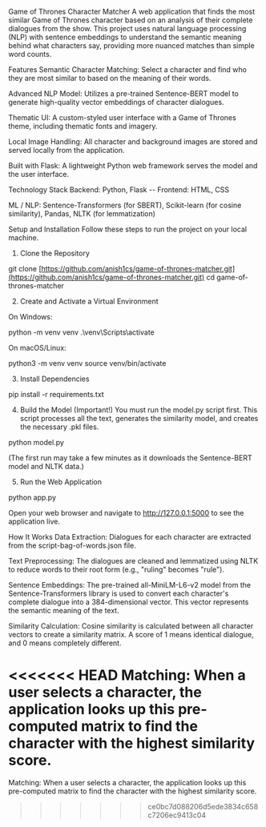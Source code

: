 Game of Thrones Character Matcher
A web application that finds the most similar Game of Thrones character based on an analysis of their complete dialogues from the show. This project uses natural language processing (NLP) with sentence embeddings to understand the semantic meaning behind what characters say, providing more nuanced matches than simple word counts.

Features
Semantic Character Matching: Select a character and find who they are most similar to based on the meaning of their words.

Advanced NLP Model: Utilizes a pre-trained Sentence-BERT model to generate high-quality vector embeddings of character dialogues.

Thematic UI: A custom-styled user interface with a Game of Thrones theme, including thematic fonts and imagery.

Local Image Handling: All character and background images are stored and served locally from the application.

Built with Flask: A lightweight Python web framework serves the model and the user interface.

Technology Stack
Backend: Python, Flask
-- Frontend: HTML, CSS

ML / NLP: Sentence-Transformers (for SBERT), Scikit-learn (for cosine similarity), Pandas, NLTK (for lemmatization)

Setup and Installation
Follow these steps to run the project on your local machine.

1. Clone the Repository

git clone [https://github.com/anish1cs/game-of-thrones-matcher.git](https://github.com/anish1cs/game-of-thrones-matcher.git)
cd game-of-thrones-matcher

2. Create and Activate a Virtual Environment

On Windows:

python -m venv venv
.\venv\Scripts\activate

On macOS/Linux:

python3 -m venv venv
source venv/bin/activate

3. Install Dependencies

pip install -r requirements.txt

4. Build the Model (Important!)
You must run the model.py script first. This script processes all the text, generates the similarity model, and creates the necessary .pkl files.

python model.py

(The first run may take a few minutes as it downloads the Sentence-BERT model and NLTK data.)

5. Run the Web Application

python app.py

Open your web browser and navigate to http://127.0.0.1:5000 to see the application live.

How It Works
Data Extraction: Dialogues for each character are extracted from the script-bag-of-words.json file.

Text Preprocessing: The dialogues are cleaned and lemmatized using NLTK to reduce words to their root form (e.g., "ruling" becomes "rule").

Sentence Embeddings: The pre-trained all-MiniLM-L6-v2 model from the Sentence-Transformers library is used to convert each character's complete dialogue into a 384-dimensional vector. This vector represents the semantic meaning of the text.

Similarity Calculation: Cosine similarity is calculated between all character vectors to create a similarity matrix. A score of 1 means identical dialogue, and 0 means completely different.

<<<<<<< HEAD
Matching: When a user selects a character, the application looks up this pre-computed matrix to find the character with the highest similarity score.
=======
Matching: When a user selects a character, the application looks up this pre-computed matrix to find the character with the highest similarity score.
>>>>>>> ce0bc7d088206d5ede3834c658c7206ec9413c04
